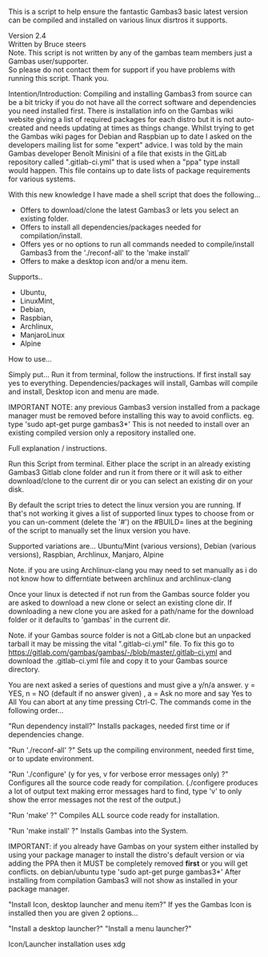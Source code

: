
This is a script to help ensure the fantastic Gambas3 basic latest version can be compiled
and installed on various linux disrtros it supports.

Version 2.4\
Written by Bruce steers\
Note. This script is not written by any of the gambas team members just a Gambas user/supporter.\
So please do not contact them for support if you have problems with running this script. Thank you.


Intention/Introduction:
Compiling and installing Gambas3 from source can be a bit tricky if you do not have all the correct software and dependencies you need installed first.
There is installation info on the Gambas wiki website giving a list of required packages for 
each distro but it is not auto-created and needs updating at times as things change.
Whilst trying to get the Gambas wiki pages for Debian and Raspbian up to date I asked on the 
developers mailing list for some "expert" advice. 
I was told by the main Gambas developer Benoît Minisini of a file that exists in the GitLab 
repository called ".gitlab-ci.yml" that is used when a "ppa" type install would happen. 
This file contains up to date lists of package requirements for various systems.

With this new knowledge I have made a shell script that does the following...

+ Offers to download/clone the latest Gambas3 or lets you select an existing folder.
+ Offers to install all dependencies/packages needed for compilation/install.
+ Offers yes or no options to run all commands needed to compile/install Gambas3
   from the './reconf-all' to the 'make install'
+ Offers to make a desktop icon and/or a menu item.

Supports..
+ Ubuntu, 
+ LinuxMint, 
+ Debian, 
+ Raspbian, 
+ Archlinux, 
+ ManjaroLinux
+ Alpine


How to use...

Simply put...
Run it from terminal, follow the instructions.
If first install say yes to everything.
Dependencies/packages will install, Gambas will compile and install, 
Desktop icon and menu are made.

IMPORTANT NOTE: any previous Gambas3 version installed from a package manager must be
removed before installing this way to avoid conflicts.
eg. type 'sudo apt-get purge gambas3*'
This is not needed to install over an existing compiled version only a repository installed one.


Full explanation / instructions.

Run this Script from terminal.
Either place the script in an already existing Gambas3 Gitlab clone folder and run 
it from there or it will ask to either download/clone to the current dir or you can
select an existing dir on your disk.

By default the script tries to detect the linux version you are running. If that's not 
working it gives a list of supported linux types to choose from or you can un-comment
(delete the '#') on the #BUILD= lines at the begining of the script to manually set the 
linux version you have.

Supported variations are...
Ubuntu/Mint (various versions), Debian (various versions), Raspbian, Archlinux, Manjaro, Alpine

Note. if you are using Archlinux-clang you may need to set manually as i do not know how to 
differntiate between archlinux and archlinux-clang

Once your linux is detected if not run from the Gambas source folder you are asked to 
download a new clone or select an existing clone dir.
If downloading a new clone you are asked for a path/name for the download folder
or it defaults to 'gambas' in the current dir.

Note. if your Gambas source folder is not a GitLab clone but an unpacked tarball it
may be missing the vital ".gitlab-ci.yml" file.
To fix this go to https://gitlab.com/gambas/gambas/-/blob/master/.gitlab-ci.yml
and download the .gitlab-ci.yml file and copy it to your Gambas source directory.

You are next asked a series of questions and must give a y/n/a answer.
y = YES, n = NO (default if no answer given) , a = Ask no more and say Yes to All
You can abort at any time pressing Ctrl-C.
The commands come in the following order...

"Run dependency install?" 
 Installs packages, needed first time or if dependencies change.

"Run './reconf-all' ?" 
 Sets up the compiling environment, needed first time, or to update environment.

"Run './configure' (y for yes, v for verbose error messages only) ?"
 Configures all the source code ready for compilation.
 (./configere produces a lot of output text making error messages hard to find,
 type 'v' to only show the error messages not the rest of the output.)
 
"Run 'make' ?"
 Compiles ALL source code ready for installation.

"Run 'make install' ?"
 Installs Gambas into the System.

 IMPORTANT: if you already have Gambas on your system either installed by using your 
  package manager to install the distro's default version or via adding the PPA then
  it MUST be completely removed **first** or you will get conflicts.
  on debian/ubuntu type 'sudo apt-get purge gambas3*'
  After installing from compilation Gambas3 will not show as installed in your
  package manager.

"Install Icon, desktop launcher and menu item?"
 If yes the Gambas Icon is installed then you are given 2 options...

"Install a desktop launcher?"
"Install a menu launcher?"

Icon/Launcher installation uses xdg


